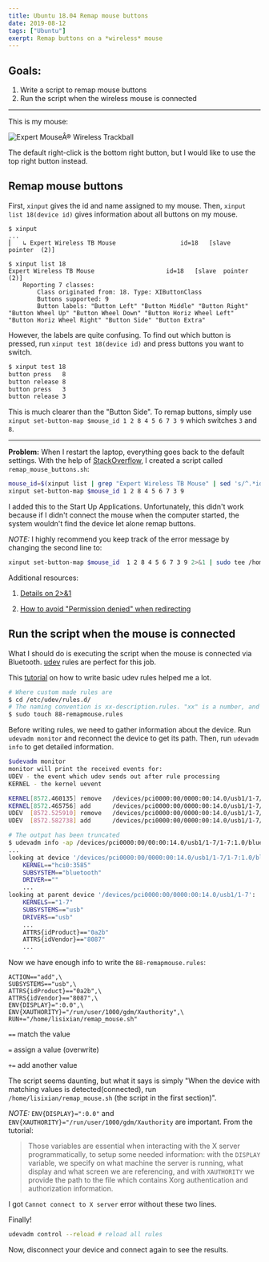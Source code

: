 ```yaml
---
title: Ubuntu 18.04 Remap mouse buttons
date: 2019-08-12
tags: ["Ubuntu"]
exerpt: Remap buttons on a *wireless* mouse
---
```


## Goals:

1. Write a script to remap mouse buttons
2. Run the script when the wireless mouse is connected

---

This is my mouse:

![Expert MouseÂ® Wireless Trackball](https://media.accobrands.com/media/560-560/368565.jpg?width=680px&height=449px)

The default right-click is the bottom right button, but I would like to use the top right button instead.

## Remap mouse buttons

First, `xinput` gives the id and name assigned to my mouse. Then, `xinput list 18(device id)` gives information about all buttons on my mouse.

```shell
$ xinput
...
⎜   ↳ Expert Wireless TB Mouse                	id=18	[slave  pointer  (2)]

$ xinput list 18
Expert Wireless TB Mouse                	id=18	[slave  pointer  (2)]
	Reporting 7 classes:
		Class originated from: 18. Type: XIButtonClass
		Buttons supported: 9
		Button labels: "Button Left" "Button Middle" "Button Right" "Button Wheel Up" "Button Wheel Down" "Button Horiz Wheel Left" "Button Horiz Wheel Right" "Button Side" "Button Extra"
```

However, the labels are quite confusing. To find out which button is pressed, run `xinput test 18(device id)` and press buttons you want to switch.

```bash
$ xinput test 18
button press   8
button release 8
button press   3
button release 3
```

This is much clearer than the "Button Side". To remap buttons, simply use `xinput set-button-map $mouse_id 1 2 8 4 5 6 7 3 9` which switches `3` and `8`.

---

**Problem:** When I restart the laptop, everything goes back to the default settings. With the help of [StackOverflow](https://askubuntu.com/questions/492744/how-do-i-automatically-remap-buttons-on-my-mouse-at-startup), I created a script called `remap_mouse_buttons.sh`:

```bash
mouse_id=$(xinput list | grep "Expert Wireless TB Mouse" | sed 's/^.*id=\([0-9]*\)[ \t].*/\1/')
xinput set-button-map $mouse_id 1 2 8 4 5 6 7 3 9
```

I added this to the Start Up Applications. Unfortunately, this didn't work because if I didn't connect the mouse when the computer started, the system wouldn't find the device let alone remap buttons.

_NOTE:_ I highly recommend you keep track of the error message by changing the second line to:

```bash
xinput set-button-map $mouse_id  1 2 8 4 5 6 7 3 9 2>&1 | sudo tee /home/yourusername/error.txt
```

Additional resources:

1. [Details on 2>&1](https://stackoverflow.com/questions/818255/in-the-shell-what-does-21-mean)

2. [How to avoid "Permission denied" when redirecting](https://stackoverflow.com/questions/82256/how-do-i-use-sudo-to-redirect-output-to-a-location-i-dont-have-permission-to-wr)

## Run the script when the mouse is connected

What I should do is executing the script when the mouse is connected via Bluetooth. [udev](https://wiki.debian.org/udev) rules are perfect for this job.

This [tutorial](https://linuxconfig.org/tutorial-on-how-to-write-basic-udev-rules-in-linux) on how to write basic udev rules helped me a lot.

```bash
# Where custom made rules are
$ cd /etc/udev/rules.d/
# The naming convention is xx-description.rules. "xx" is a number, and the larger it is, the later it will be executed
$ sudo touch 88-remapmouse.rules
```

Before writing rules, we need to gather information about the device. Run `udevadm monitor` and reconnect the device to get its path. Then, run `udevadm info` to get detailed information.

```bash
$udevadm monitor
monitor will print the received events for:
UDEV - the event which udev sends out after rule processing
KERNEL - the kernel uevent

KERNEL[8572.460135] remove   /devices/pci0000:00/0000:00:14.0/usb1/1-7/1-7:1.0/bluetooth/hci0/hci0:3585 (bluetooth)
KERNEL[8572.465756] add      /devices/pci0000:00/0000:00:14.0/usb1/1-7/1-7:1.0/bluetooth/hci0/hci0:3585 (bluetooth)
UDEV  [8572.525910] remove   /devices/pci0000:00/0000:00:14.0/usb1/1-7/1-7:1.0/bluetooth/hci0/hci0:3585 (bluetooth)
UDEV  [8572.582738] add      /devices/pci0000:00/0000:00:14.0/usb1/1-7/1-7:1.0/bluetooth/hci0/hci0:3585 (bluetooth)

# The output has been truncated
$ udevadm info -ap /devices/pci0000:00/00:00:14.0/usb1/1-7/1-7:1.0/bluetooth/hci0/hci0:3585
...
looking at device '/devices/pci0000:00/0000:00:14.0/usb1/1-7/1-7:1.0/bluetooth/hci0/hci0:3585':
    KERNEL=="hci0:3585"
    SUBSYSTEM=="bluetooth"
    DRIVER==""
	...
looking at parent device '/devices/pci0000:00/0000:00:14.0/usb1/1-7':
    KERNELS=="1-7"
    SUBSYSTEMS=="usb"
    DRIVERS=="usb"
	...
    ATTRS{idProduct}=="0a2b"
    ATTRS{idVendor}=="8087"
    ...
```

Now we have enough info to write the `88-remapmouse.rules`:

```
ACTION=="add",\
SUBSYSTEMS=="usb",\
ATTRS{idProduct}=="0a2b",\
ATTRS{idVendor}=="8087",\
ENV{DISPLAY}=":0.0",\
ENV{XAUTHORITY}="/run/user/1000/gdm/Xauthority",\
RUN+="/home/lisixian/remap_mouse.sh"
```

`==` match the value

`=` assign a value (overwrite)

`+=` add another value

The script seems daunting, but what it says is simply "When the device with matching values is detected(connected), run `/home/lisixian/remap_mouse.sh` (the script in the first section)".

_NOTE:_ `ENV{DISPLAY}=":0.0"` and `ENV{XAUTHORITY}="/run/user/1000/gdm/Xauthority` are important. From the tutorial:

> Those variables are essential when interacting with the X server programmatically, to setup some needed information: with the `DISPLAY` variable, we specify on what machine the server is running, what display and what screen we are referencing, and with `XAUTHORITY` we provide the path to the file which contains Xorg authentication and authorization information.

I got `Cannot connect to X server` error without these two lines.

Finally!

```bash
udevadm control --reload # reload all rules
```

Now, disconnect your device and connect again to see the results.
